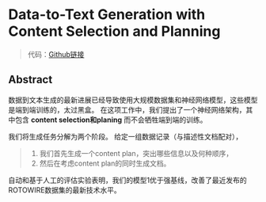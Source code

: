 # Data-to-Text Generation with Content Selection and Planning
>代码：[Github链接](https://github.com/ratishsp/data2text-plan-py)

## Abstract
数据到文本生成的最新进展已经导致使用大规模数据集和神经网络模型，这些模型是端到端训练的，太过黑盒。
在这项工作中，我们提出了一个神经网络架构，其中包含 **content selection和planing** 而不会牺牲端到端的训练。

我们将生成任务分解为两个阶段。
给定一组数据记录（与描述性文档配对），
>1. 我们首先生成一个content plan，突出哪些信息以及何种顺序，
>2. 然后在考虑content plan的同时生成文档。

自动和基于人工的评估实验表明，我们的模型1优于强基线，改善了最近发布的ROTOWIRE数据集的最新技术水平。


